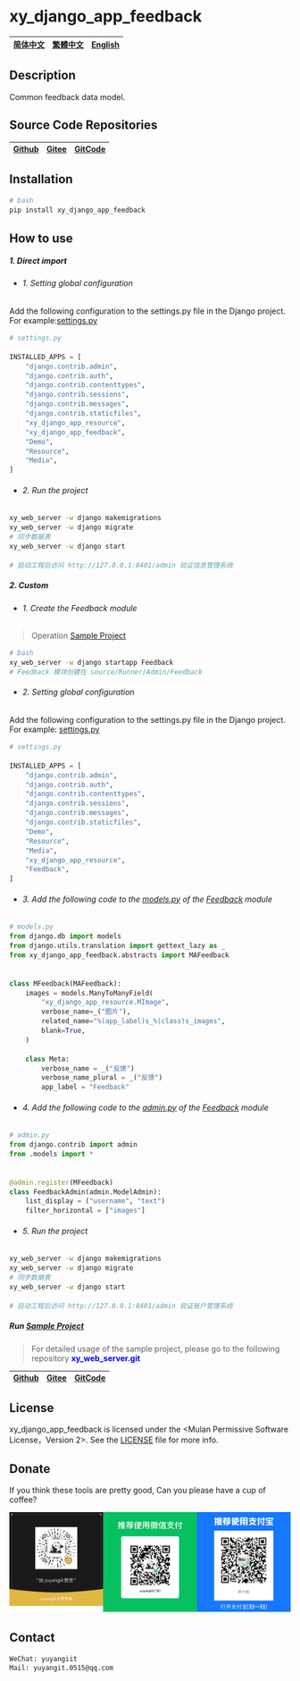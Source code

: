 <!--
 * @Author: 余洋 yuyangit.0515@qq.com
 * @Date: 2024-10-18 13:02:22
 * @LastEditors: 余洋 yuyangit.0515@qq.com
 * @LastEditTime: 2024-10-23 20:52:22
 * @FilePath: /xy_django_app_feedback/readme/README.en.md
 * @Description: 这是默认设置,请设置`customMade`, 打开koroFileHeader查看配置 进行设置: https://github.com/OBKoro1/koro1FileHeader/wiki/%E9%85%8D%E7%BD%AE
-->
# xy_django_app_feedback

| [简体中文](../README.md)         | [繁體中文](./README.zh-hant.md)        |                      [English](./README.en.md)          |
| ----------- | -------------|---------------------------------------|

## Description

Common feedback data model.

## Source Code Repositories

| [Github](https://github.com/xy-django-app/xy_django_app_feedback.git)         | [Gitee](https://gitee.com/xy-opensource/xy_django_app_feedback.git)        |                      [GitCode](https://gitcode.com/xy-opensource/xy_django_app_feedback.git)          |
| ----------- | -------------|---------------------------------------|


## Installation

```bash
# bash
pip install xy_django_app_feedback
```

## How to use


##### 1. Direct import

- ###### 1. Setting global configuration

Add the following configuration to the settings.py file in the Django project.  
For example:[settings.py](../samples/xy_web_server_demo/source/Runner/Admin/xy_web_server_demo/settings.py)

```python
# settings.py

INSTALLED_APPS = [
    "django.contrib.admin",
    "django.contrib.auth",
    "django.contrib.contenttypes",
    "django.contrib.sessions",
    "django.contrib.messages",
    "django.contrib.staticfiles",
    "xy_django_app_resource",
    "xy_django_app_feedback",
    "Demo",
    "Resource",
    "Media",
]

```

- ###### 2. Run the project

```bash
xy_web_server -w django makemigrations
xy_web_server -w django migrate
# 同步数据表
xy_web_server -w django start

# 启动工程后访问 http://127.0.0.1:8401/admin 验证信息管理系统
```

##### 2. Custom

- ###### 1. Create the Feedback module

> Operation [Sample Project](../samples/xy_web_server_demo/)

```bash
# bash
xy_web_server -w django startapp Feedback
# Feedback 模块创建在 source/Runner/Admin/Feedback 
```

- ###### 2. Setting global configuration

Add the following configuration to the settings.py file in the Django project.  
For example: [settings.py](../samples/xy_web_server_demo/source/Runner/Admin/xy_web_server_demo/settings.py)

```python
# settings.py

INSTALLED_APPS = [
    "django.contrib.admin",
    "django.contrib.auth",
    "django.contrib.contenttypes",
    "django.contrib.sessions",
    "django.contrib.messages",
    "django.contrib.staticfiles",
    "Demo",
    "Resource",
    "Media",
    "xy_django_app_resource",
    "Feedback",
]

```

- ###### 3. Add the following code to the [models.py](../samples/xy_web_server_demo/source/Runner/Admin/Feedback/models.py) of the  [Feedback](../samples/xy_web_server_demo/source/Runner/Admin/Feedback) module

```python
# models.py
from django.db import models
from django.utils.translation import gettext_lazy as _
from xy_django_app_feedback.abstracts import MAFeedback


class MFeedback(MAFeedback):
    images = models.ManyToManyField(
        "xy_django_app_resource.MImage",
        verbose_name=_("图片"),
        related_name="%(app_label)s_%(class)s_images",
        blank=True,
    )

    class Meta:
        verbose_name = _("反馈")
        verbose_name_plural = _("反馈")
        app_label = "Feedback"

```

- ###### 4. Add the following code to the [admin.py](../samples/xy_web_server_demo/source/Runner/Admin/Feedback/admin.py) of the [Feedback](../samples/xy_web_server_demo/source/Runner/Admin/Feedback) module

```python
# admin.py
from django.contrib import admin
from .models import *


@admin.register(MFeedback)
class FeedbackAdmin(admin.ModelAdmin):
    list_display = ("username", "text")
    filter_horizontal = ["images"]

```

- ###### 5. Run the project

```bash
xy_web_server -w django makemigrations
xy_web_server -w django migrate
# 同步数据表
xy_web_server -w django start

# 启动工程后访问 http://127.0.0.1:8401/admin 验证账户管理系统
```


##### Run [Sample Project](../samples/xy_web_server_demo)

> For detailed usage of the sample project, please go to the following repository <b style="color: blue">xy_web_server.git</b> 

| [Github](https://github.com/xy-web-service/xy_web_server.git)         | [Gitee](https://gitee.com/xy-opensource/xy_web_server.git)        |                      [GitCode](https://gitcode.com/xy-opensource/xy_web_server.git)          |
| ----------- | -------------|---------------------------------------|


## License
xy_django_app_feedback is licensed under the <Mulan Permissive Software License，Version 2>. See the [LICENSE](../LICENSE) file for more info.

## Donate

If you think these tools are pretty good, Can you please have a cup of coffee?  

![pay-total](./pay-total.png)  


## Contact

```
WeChat: yuyangiit
Mail: yuyangit.0515@qq.com
```